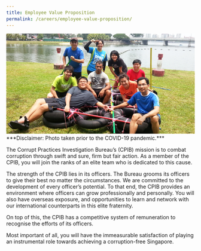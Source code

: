 ```yaml
---
title: Employee Value Proposition
permalink: /careers/employee-value-proposition/
---
```


<img src="/images/careers_employee-value-propositions.jpg" alt="employee value proposition">
***Disclaimer: Photo taken prior to the COVID-19 pandemic.***

The Corrupt Practices Investigation Bureau’s (CPIB) mission is to combat corruption through swift and sure, firm but fair action. As a member of the CPIB, you will join the ranks of an elite team who is dedicated to this cause.

The strength of the CPIB lies in its officers. The Bureau grooms its officers to give their best no matter the circumstances. We are committed to the development of every officer’s potential. To that end, the CPIB provides an environment where officers can grow professionally and personally. You will also have overseas exposure, and opportunities to learn and network with our international counterparts in this elite fraternity.

On top of this, the CPIB has a competitive system of remuneration to recognise the efforts of its officers.

Most important of all, you will have the immeasurable satisfaction of playing an instrumental role towards achieving a corruption-free Singapore.





